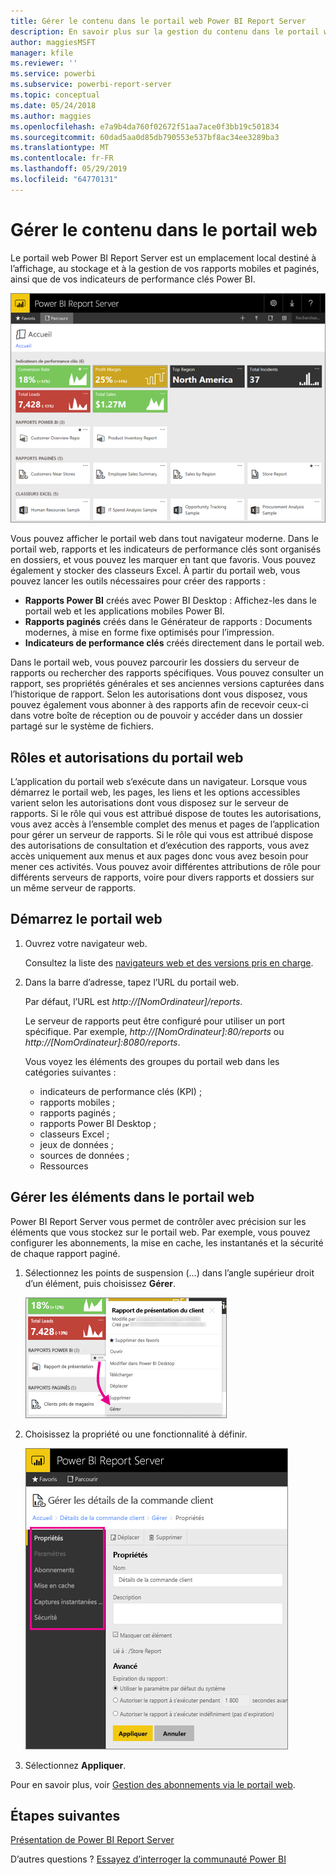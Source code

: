 ```yaml
---
title: Gérer le contenu dans le portail web Power BI Report Server
description: En savoir plus sur la gestion du contenu dans le portail web Power BI Report Server.
author: maggiesMSFT
manager: kfile
ms.reviewer: ''
ms.service: powerbi
ms.subservice: powerbi-report-server
ms.topic: conceptual
ms.date: 05/24/2018
ms.author: maggies
ms.openlocfilehash: e7a9b4da760f02672f51aa7ace0f3bb19c501834
ms.sourcegitcommit: 60dad5aa0d85db790553e537bf8ac34ee3289ba3
ms.translationtype: MT
ms.contentlocale: fr-FR
ms.lasthandoff: 05/29/2019
ms.locfileid: "64770131"
---
```

# <a name="manage-content-in-the-web-portal"></a>Gérer le contenu dans le portail web 
Le portail web Power BI Report Server est un emplacement local destiné à l’affichage, au stockage et à la gestion de vos rapports mobiles et paginés, ainsi que de vos indicateurs de performance clés Power BI.

![Portail web Power BI Report Server](media/getting-around/report-server-web-portal.png)

Vous pouvez afficher le portail web dans tout navigateur moderne. Dans le portail web, rapports et les indicateurs de performance clés sont organisés en dossiers, et vous pouvez les marquer en tant que favoris. Vous pouvez également y stocker des classeurs Excel. À partir du portail web, vous pouvez lancer les outils nécessaires pour créer des rapports :

* **Rapports Power BI** créés avec Power BI Desktop : Affichez-les dans le portail web et les applications mobiles Power BI.
* **Rapports paginés** créés dans le Générateur de rapports : Documents modernes, à mise en forme fixe optimisés pour l’impression.
* **Indicateurs de performance clés** créés directement dans le portail web.

Dans le portail web, vous pouvez parcourir les dossiers du serveur de rapports ou rechercher des rapports spécifiques. Vous pouvez consulter un rapport, ses propriétés générales et ses anciennes versions capturées dans l’historique de rapport. Selon les autorisations dont vous disposez, vous pouvez également vous abonner à des rapports afin de recevoir ceux-ci dans votre boîte de réception ou de pouvoir y accéder dans un dossier partagé sur le système de fichiers.

## <a name="web-portal-roles-and-permissions"></a>Rôles et autorisations du portail web
L’application du portail web s’exécute dans un navigateur. Lorsque vous démarrez le portail web, les pages, les liens et les options accessibles varient selon les autorisations dont vous disposez sur le serveur de rapports. Si le rôle qui vous est attribué dispose de toutes les autorisations, vous avez accès à l’ensemble complet des menus et pages de l’application pour gérer un serveur de rapports. Si le rôle qui vous est attribué dispose des autorisations de consultation et d’exécution des rapports, vous avez accès uniquement aux menus et aux pages donc vous avez besoin pour mener ces activités. Vous pouvez avoir différentes attributions de rôle pour différents serveurs de rapports, voire pour divers rapports et dossiers sur un même serveur de rapports.

## <a name="start-the-web-portal"></a>Démarrez le portail web
1. Ouvrez votre navigateur web.
   
    Consultez la liste des [navigateurs web et des versions pris en charge](browser-support.md).
2. Dans la barre d’adresse, tapez l’URL du portail web.
   
    Par défaut, l’URL est <em>http://[NomOrdinateur]/reports</em>.
   
    Le serveur de rapports peut être configuré pour utiliser un port spécifique. Par exemple, <em>http://[NomOrdinateur]:80/reports</em> ou <em>http://[NomOrdinateur]:8080/reports</em>.
   
    Vous voyez les éléments des groupes du portail web dans les catégories suivantes :
   
   * indicateurs de performance clés (KPI) ;
   * rapports mobiles ;
   * rapports paginés ;
   * rapports Power BI Desktop ;
   * classeurs Excel ;
   * jeux de données ;
   * sources de données ;
   * Ressources

## <a name="manage-items-in-the-web-portal"></a>Gérer les éléments dans le portail web
Power BI Report Server vous permet de contrôler avec précision sur les éléments que vous stockez sur le portail web. Par exemple, vous pouvez configurer les abonnements, la mise en cache, les instantanés et la sécurité de chaque rapport paginé.

1. Sélectionnez les points de suspension (...) dans l’angle supérieur droit d’un élément, puis choisissez **Gérer**.
   
    ![Sélectionner Gérer](media/getting-around/report-server-web-portal-manage-ellipsis.png)
2. Choisissez la propriété ou une fonctionnalité à définir.
   
    ![Sélectionner une propriété](media/getting-around/report-server-web-portal-manage-properties.png)
3. Sélectionnez **Appliquer**.

Pour en savoir plus, voir [Gestion des abonnements via le portail web](https://docs.microsoft.com/sql/reporting-services/working-with-subscriptions-web-portal).

## <a name="next-steps"></a>Étapes suivantes
[Présentation de Power BI Report Server](get-started.md)

D’autres questions ? [Essayez d’interroger la communauté Power BI](https://community.powerbi.com/)

